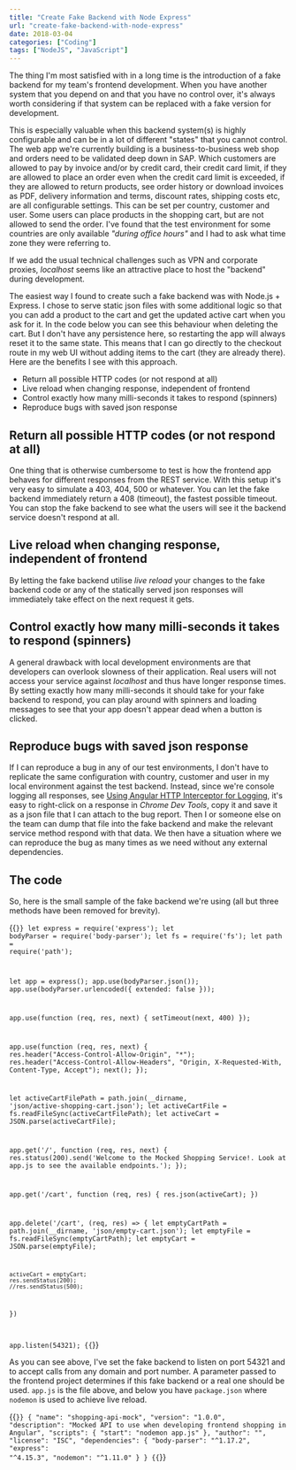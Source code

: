```yaml
---
title: "Create Fake Backend with Node Express"
url: "create-fake-backend-with-node-express"
date: 2018-03-04
categories: ["Coding"]
tags: ["NodeJS", "JavaScript"]
---
```


The thing I'm most satisfied with in a long time is the introduction of a fake backend for my team's frontend development. When you have another system that you depend on and that you have no control over, it's always worth considering if that system can be replaced with a fake version for development. 

This is especially valuable when this backend system(s) is highly configurable and can be in a lot of different "states" that you cannot control. The web app we're currently building is a business-to-business web shop and orders need to be validated deep down in SAP. Which customers are allowed to pay by invoice and/or by credit card, their credit card limit, if they are allowed to place an order even when the credit card limit is exceeded, if they are allowed to return products, see order history or download invoices as PDF, delivery information and terms, discount rates, shipping costs etc, are all configurable settings. This can be set per country, customer and user. Some users can place products in the shopping cart, but are not allowed to send the order. I've found that the test environment for some countries are only available _"during office hours"_ and I had to ask what time zone they were referring to.

If we add the usual technical challenges such as VPN and corporate proxies, _localhost_ seems like an attractive place to host the "backend" during development.

The easiest way I found to create such a fake backend was with Node.js + Express. I chose to serve static json files with some additional logic so that you can add a product to the cart and get the updated active cart when you ask for it. In the code below you can see this behaviour when deleting the cart. But I don't have any persistence here, so restarting the app will always reset it to the same state. This means that I can go directly to the checkout route in my web UI without adding items to the cart (they are already there). Here are the benefits I see with this approach.

* Return all possible HTTP codes (or not respond at all)
* Live reload when changing response, independent of frontend
* Control exactly how many milli-seconds it takes to respond (spinners)
* Reproduce bugs with saved json response

## Return all possible HTTP codes (or not respond at all)
One thing that is otherwise cumbersome to test is how the frontend app behaves for different responses from the REST service. With this setup it's very easy to simulate a 403, 404, 500 or whatever. You can let the fake backend immediately return a 408 (timeout), the fastest possible timeout. You can stop the fake backend to see what the users will see it the backend service doesn't respond at all.

## Live reload when changing response, independent of frontend
By letting the fake backend utilise _live reload_ your changes to the fake backend code or any of the statically served json responses will immediately take effect on the next request it gets.

## Control exactly how many milli-seconds it takes to respond (spinners)
A general drawback with local development environments are that developers can overlook slowness of their application. Real users will not access your service against _localhost_ and thus have longer response times. By setting exactly how many milli-seconds it should take for your fake backend to respond, you can play around with spinners and loading messages to see that your app doesn't appear dead when a button is clicked.

## Reproduce bugs with saved json response
If I can reproduce a bug in any of our test environments, I don't have to replicate the same configuration with country, customer and user in my local environment against the test backend. Instead, since we're console logging all responses, see [Using Angular HTTP Interceptor for Logging][1], it's easy to right-click on a response in _Chrome Dev Tools_, copy it and save it as a json file that I can attach to the bug report. Then I or someone else on the team can dump that file into the fake backend and make the relevant service method respond with that data. We then have a situation where we can reproduce the bug as many times as we need without any external dependencies. 

## The code

So, here is the small sample of the fake backend we're using (all but three methods have been removed for brevity). 

{{<code javascript>}}
let express = require('express');
let bodyParser = require('body-parser');
let fs = require('fs');
let path = require('path');

let app = express();
app.use(bodyParser.json());
app.use(bodyParser.urlencoded({ extended: false }));

app.use(function (req, res, next) { setTimeout(next, 400) });

app.use(function (req, res, next) {
    res.header("Access-Control-Allow-Origin", "*");
    res.header("Access-Control-Allow-Headers", "Origin, X-Requested-With, Content-Type, Accept");
    next();
});

let activeCartFilePath = path.join(__dirname, 'json/active-shopping-cart.json');
let activeCartFile = fs.readFileSync(activeCartFilePath);
let activeCart = JSON.parse(activeCartFile);

app.get('/', function (req, res, next) {
    res.status(200).send('Welcome to the Mocked Shopping Service!. Look at app.js to see the available endpoints.');
});

app.get('/cart', function (req, res) {
    res.json(activeCart);
})

app.delete('/cart', (req, res) => {
    let emptyCartPath = path.join(__dirname, 'json/empty-cart.json');
    let emptyFile = fs.readFileSync(emptyCartPath);
    let emptyCart = JSON.parse(emptyFile);

    activeCart = emptyCart;
    res.sendStatus(200);
    //res.sendStatus(500);    
})

app.listen(54321);
{{</code>}}

As you can see above, I've set the fake backend to listen on port 54321 and to accept calls from any domain and port number. A parameter passed to the frontend project determines if this fake backend or a real one should be used. `app.js` is the file above, and below you have `package.json` where `nodemon` is used to achieve live reload. 

{{<code json>}}
{
  "name": "shopping-api-mock",
  "version": "1.0.0",
  "description": "Mocked API to use when developing frontend shopping in Angular",
  "scripts": {
    "start": "nodemon app.js"
  },
  "author": "",
  "license": "ISC",
  "dependencies": {
    "body-parser": "^1.17.2",
    "express": "^4.15.3",
    "nodemon": "^1.11.0"
  }
}
{{</code>}}

[1]: /using-angular-http-interceptor-for-logging/
